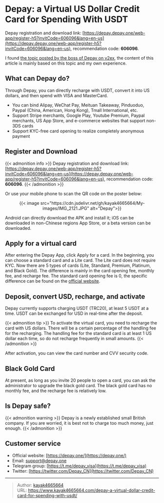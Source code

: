# Depay: a Virtual US Dollar Credit Card for Spending With USDT

Depay registration and download link: [https://depay.depay.one/web-app/register-h5?invitCode=606096&lang=en-us](https://depay.depay.one/web-app/register-h5?invitCode=606096&lang=en-us), recommendation code: **606096**.
<!--more-->

I found [the topic posted by the boss of Depay on v2ex](https://www.v2ex.com/t/912011), the content of this article is mainly based on this topic and my own experience.

## What can Depay do?

Through Depay, you can directly recharge with USDT, convert it into US dollars, and then spend with VISA and MasterCard.

- You can bind Alipay, WeChat Pay, Meituan Takeaway, Pinduoduo, Paypal (China, American, Hong Kong), Tmall International, etc.
- Support Stripe merchants, Google Play, Youtube Premium, Paypal merchants, US App Store, and e-commerce websites that support non-3DS cards
- Support KYC-free card opening to realize completely anonymous payment

## Register and Download
{{< admonition info >}}
Depay registration and download link: [https://depay.depay.one/web-app/register-h5?invitCode=606096&lang=en-us](https://depay.depay.one/web-app/register-h5?invitCode=606096&lang=en-us), recommendation code: **606096**.
{{< /admonition >}}

Or use your mobile phone to scan the QR code on the poster below:

<div align="center">
{{< image src="https://cdn.jsdelivr.net/gh/kayak4665664/My-images/IMG_2121.JPG" alt="Depay">}}
</div>

Android can directly download the APK and install it; iOS can be downloaded in non-Chinese regions App Store, or a beta version can be downloaded.

## Apply for a virtual card

After entering the Depay App, click Apply for a card. In the beginning, you can choose a standard card and a Lite card. The Lite card does not require KYC. Now there are 5 types of cards (Lite, Standard, Premium, Platinum, and Black Gold). The difference is mainly in the card opening fee, monthly fee, and recharge fee. The standard card opening fee is 0, the specific difference can be found on the [official website](https://depay.one/en-us/rights.html).

## Deposit, convert USD, recharge, and activate

Depay currently supports charging USDT (TRC20), at least 5 USDT at a time. USDT can be exchanged for USD in real-time after the deposit.

{{< admonition tip >}}
To activate the virtual card, you need to recharge the card with US dollars. There will be a certain percentage of the handling fee for the recharging. The handling fee for the standard card is at least 1 US dollar each time, so do not recharge frequently in small amounts.
{{< /admonition >}}

After activation, you can view the card number and CVV security code.

## Black Gold Card

At present, as long as you invite 20 people to open a card, you can ask the administrator to upgrade the black gold card. The black gold card has no monthly fee, and the recharge fee is relatively low.

## Is Depay safe?

{{< admonition warning >}}
Depay is a newly established small British company. If you are worried, it is best not to charge too much money, just enough.
{{< /admonition >}}

## Customer service
- Official website: [https://depay.one/](https://depay.one/)
- Email: [support@depay.one](mailto:support@depay.one)
- Telegram group: [https://t.me/depay_visa](https://t.me/depay_visa)
- Twitter: [https://twitter.com/Depay_CN](https://twitter.com/Depay_CN)


---

> Author: [kayak4665664](https://github.com/kayak4665664)  
> URL: https://www.kayak4665664.com/depay-a-virtual-dollar-credit-card-for-spending-with-usdt/  

